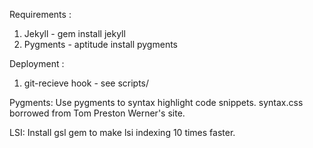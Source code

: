 Requirements :
1. Jekyll - gem install jekyll
2. Pygments - aptitude install pygments

Deployment :
1. git-recieve hook - see scripts/

Pygments:
Use pygments to syntax highlight code snippets. syntax.css borrowed from Tom Preston Werner's site.

LSI:
Install gsl gem to make lsi indexing 10 times faster.
